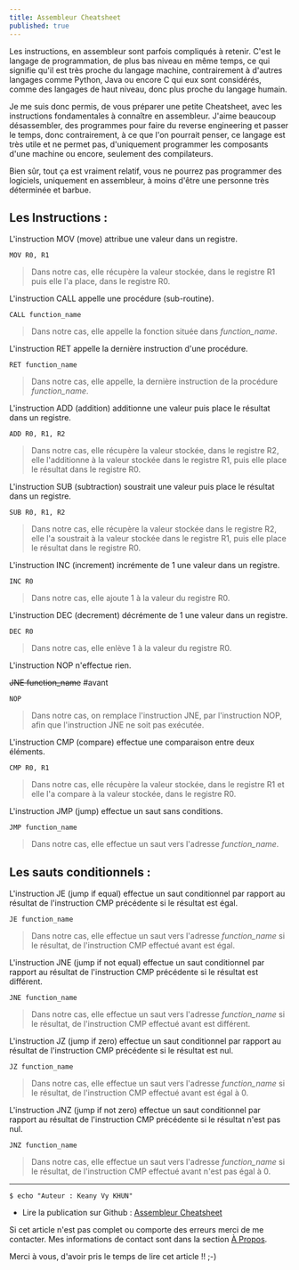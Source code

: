 ```yaml
---
title: Assembleur Cheatsheet
published: true
---
```


Les instructions, en assembleur sont parfois compliqués à retenir. C'est le langage de programmation, de plus bas niveau en même temps, ce qui signifie qu'il est très proche du langage machine, contrairement à d'autres langages comme Python, Java ou encore C qui eux sont considérés, comme des langages de haut niveau, donc plus proche du langage humain.

Je me suis donc permis, de vous préparer une petite Cheatsheet, avec les instructions fondamentales à connaître en assembleur. J'aime beaucoup désassembler, des programmes pour faire du reverse engineering et passer le temps, donc contrairement, à ce que l'on pourrait penser, ce langage est très utile et ne permet pas, d'uniquement programmer les composants d'une machine ou encore, seulement des compilateurs.

Bien sûr, tout ça est vraiment relatif, vous ne pourrez pas programmer des logiciels, uniquement en assembleur, à moins d'être une personne très déterminée et barbue.

## Les Instructions :

L'instruction MOV (move) attribue une valeur dans un registre.

```assembly
MOV R0, R1
```

> Dans notre cas, elle récupère la valeur stockée, dans le registre R1 puis elle l'a place, dans le registre R0.



L'instruction CALL appelle une procédure (sub-routine).

```assembly
CALL function_name
```

> Dans notre cas, elle appelle la fonction située dans *function_name*.



L'instruction RET appelle la dernière instruction d'une procédure.

```assembly
RET function_name
```

> Dans notre cas, elle appelle, la dernière instruction de la procédure *function_name*.



L'instruction ADD (addition) additionne une valeur puis place le résultat dans un registre.

```assembly
ADD R0, R1, R2
```

> Dans notre cas, elle récupère la valeur stockée, dans le registre R2, elle l'additionne à la valeur stockée dans le registre R1, puis elle place le résultat dans le registre R0.



L'instruction SUB (subtraction) soustrait une valeur puis place le résultat dans un registre.

```assembly
SUB R0, R1, R2
```

> Dans notre cas, elle récupère la valeur stockée dans le registre R2, elle l'a soustrait à la valeur stockée dans le registre R1, puis elle place le résultat dans le registre R0.



L'instruction INC (increment) incrémente de 1 une valeur dans un registre.

```assembly
INC R0
```

> Dans notre cas, elle ajoute 1 à la valeur du registre R0.



L'instruction DEC (decrement) décrémente de 1 une valeur dans un registre.

```assembly
DEC R0
```

> Dans notre cas, elle enlève 1 à la valeur du registre R0.



L'instruction NOP n'effectue rien.

~~JNE function_name~~ #avant

```assembly
NOP
```

> Dans notre cas, on remplace l'instruction JNE, par l'instruction NOP, afin que l'instruction JNE ne soit pas exécutée.



L'instruction CMP (compare) effectue une comparaison entre deux éléments.

```assembly
CMP R0, R1
```

> Dans notre cas, elle récupère la valeur stockée, dans le registre R1 et elle l'a compare à la valeur stockée, dans le registre R0.



L'instruction JMP (jump) effectue un saut sans conditions.

```assembly
JMP function_name
```

> Dans notre cas, elle effectue un saut vers l'adresse *function_name*.

## Les sauts conditionnels :

L'instruction JE (jump if equal) effectue un saut conditionnel par rapport au résultat de l'instruction CMP précédente si le résultat est égal.

```assembly
JE function_name
```

> Dans notre cas, elle effectue un saut vers l'adresse *function_name* si le résultat, de l'instruction CMP effectué avant est égal.



L'instruction JNE (jump if not equal) effectue un saut conditionnel par rapport au résultat de l'instruction CMP précédente si le résultat est différent.

```assembly
JNE function_name
```

> Dans notre cas, elle effectue un saut vers l'adresse *function_name* si le résultat, de l'instruction CMP effectué avant est différent.



L'instruction JZ (jump if zero) effectue un saut conditionnel par rapport au résultat de l'instruction CMP précédente si le résultat est nul.

```assembly
JZ function_name
```

> Dans notre cas, elle effectue un saut vers l'adresse *function_name* si le résultat, de l'instruction CMP effectué avant est égal à 0.



L'instruction JNZ (jump if not zero) effectue un saut conditionnel par rapport au résultat de l'instruction CMP précédente si le résultat n'est pas nul.

```assembly
JNZ function_name
```

> Dans notre cas, elle effectue un saut vers l'adresse *function_name* si le résultat, de l'instruction CMP effectué avant n'est pas égal à 0.

------
```shell
$ echo "Auteur : Keany Vy KHUN"
```

- Lire la publication sur Github : [Assembleur Cheatsheet](https://github.com/thisiskeanyvy/thisiskeanyvy.github.io/blob/main/_posts/2021-06-07-assembleur-cheatsheet.md)

Si cet article n'est pas complet ou comporte des erreurs merci de me contacter. Mes informations de contact sont dans la section [À Propos](https://thisiskeanyvy.github.io/about/).

Merci à vous, d'avoir pris le temps de lire cet article !! ;-)